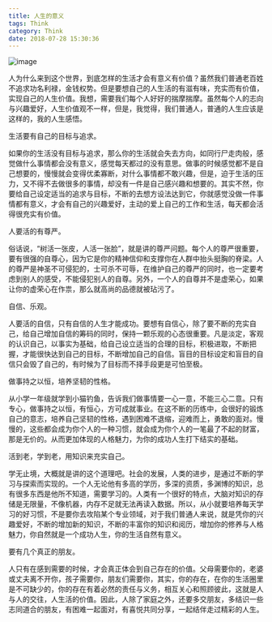 ```yaml
---
title: 人生的意义
tags: Think
category: Think
date: 2018-07-28 15:30:36
---
```

![image](http://ovi3ob9p4.bkt.clouddn.com/TIETU/CT0178.jpg)

人为什么来到这个世界，到底怎样的生活才会有意义有价值？虽然我们普通老百姓不追求功名利禄，金钱权势。但是要想自己的人生活的有滋有味，充实而有价值，实现自己的人生价值。我想，需要我们每个人好好的揣摩揣摩。虽然每个人的志向与兴趣爱好，人生价值观不一样，但是，我觉得，我们普通人，普通的人生应该是这样的，我的人生感悟。
<!--more-->
 生活要有自己的目标与追求。

如果你的生活没有目标与追求，那么你的生活就会失去方向，如同行尸走肉般，感觉做什么事情都会没有意义，感觉每天都过的没有意思。做事的时候感觉都不是自己想要的，慢慢就会变得优柔寡断，对什么事情都不敢兴趣，但是，迫于生活的压力，又不得不去做很多的事情，却没有一件是自己感兴趣和想要的。其实不然，你要给自己设定适当的追求与目标，不断的去想方设法达到它，你就感觉没做一件事情都有意义，才会有自己的兴趣爱好，主动的爱上自己的工作和生活，每天都会活得很充实有价值。



 人要活的有尊严。

俗话说，“树活一张皮，人活一张脸”，就是讲的尊严问题。每个人的尊严很重要，要有很强的自尊心，因为它是你的精神信仰和支撑你在人群中抬头挺胸的脊梁。人的尊严是神圣不可侵犯的，士可杀不可辱，在维护自己的尊严的同时，也一定要考虑到别人的感受，不能侵犯别人的自尊。另外，一个人的自尊并不是虚荣心，如果让你的虚荣心在作祟，那么就高尚的品德就被玷污了。



 自信、乐观。

人要活的自信，只有自信的人生才能成功。要想有自信心，除了要不断的充实自己，给自己增加自信的筹码的同时，保持一颗乐观的心态很重要。凡是淡定，客观的认识自己，以事实为基础，给自己设立适当的合理的目标，积极进取，不断把握，才能很快达到自己的目标，不断增加自己的自信。盲目的目标设定和盲目的自信只会毁了自己的，有时候为了目标而不择手段更是可怕至极。



 做事持之以恒，培养坚韧的性格。

从小学一年级就学到小猫钓鱼，告诉我们做事情要一心一意，不能三心二意。只有专心，做事持之以恒，有恒心，方可成就事业。在这不断的历练中，会很好的锻炼自己的意志，培养自己坚韧的性格，遇到困难不退缩，迎难而上，勇敢的面对。慢慢的，这些都会成为你个人的一种习惯，就会成为你个人的一笔最了不起的财富，那是无价的。从而更加体现的人格魅力，为你的成功人生打下结实的基础。



 活到老，学到老，用知识来充实自己。

学无止境，大概就是讲的这个道理吧。社会的发展，人类的进步，是通过不断的学习与探索而实现的。一个人无论他有多高的学历，多深的资质，多渊博的知识，总有很多东西是他所不知道，需要学习的。人类有一个很好的特点，大脑对知识的存储是无限量，不像机器，内存不足就无法再读入数据。所以，从小就要培养每天学习的好习惯，不是要你去攻陷某个专业领域，对于我们普通人来说，就是凭你的兴趣爱好，不断的增加新的知识，不断的丰富你的知识和阅历，增加你的修养与人格魅力，你自然就是一个成功人生，你的生活自然有意义。



 要有几个真正的朋友。

人只有在感到需要的时候，才会真正体会到自己存在的价值。父母需要你的，老婆或丈夫离不开你，孩子需要你，朋友们需要你，其实，你的存在，在你的生活圈里是不可缺少的，你的存在有着必然的责任与义务，相互关心和照顾彼此，这就是人与人的交往，人生活的价值。因此，人除了家庭之外，还要多交朋友，多结识一些志同道合的朋友，有困难一起面对，有喜悦共同分享，一起结伴走过精彩的人生。
